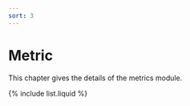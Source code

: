 ```yaml
---
sort: 3
---
```


# Metric

This chapter gives the details of the metrics module.

{% include list.liquid %}


